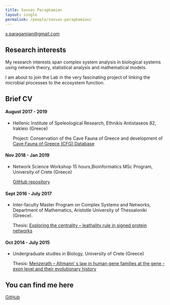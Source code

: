 ```yaml
---
title: Savvas Paragkamian
layout: single
permalink: /people/savvas-paragkamian/
---
```


<s.paragamian@gmail.com>

## Research interests

My research interests span complex system analysis in biological systems using network theory, statistical analysis and mathematical models. 

I am about to join the Lab in the very fascinating project of linking the microbial processes to the ecosystem function.

## Brief CV

#### August 2017 - 2019
  * Hellenic Institute of Speleological Research, Ethnikis Antistaseos 82, Irakleio (Greece)
  
    Project: Conservation of the Cave Fauna of Greece and development of [Cave Fauna of Greece (CFG) Database](https://database.inspee.gr/)

#### Nov 2018 - Jan 2019 

  * Network Science Workshop 15 hours,Bioinformatics MSc Program, University of Crete (Greece) 
  
    [GitHub repository](https://savvas-paragkamian.github.io/network_science_workshop/)
  
#### Sept 2016 - July 2017
  * Inter-faculty Master Program on Complex Systems and Networks, Department of Mathematics, Aristotle University of Thessaloniki (Greece).
 
    Thesis: [Exploring the centrality – leathality rule in signed protein networks](https://www.researchgate.net/publication/327779694_The_centrality_-_lethality_rule_in_signed_protein_interaction_networks)
  
#### Oct 2014 - July 2015
  * Undergraduate studies in Biology, University of Crete (Greece)
  
    Thesis: [Menzerath – Altmann’ s law in human gene families at the gene - exon level and their evolutionary history](https://www.researchgate.net/publication/327779916_Menzerath_-_Altmann's_law_in_human_gene_families_at_the_gene_-_exon_level_and_their_evolutionary_history)
  
 
## You can find me here
[GitHub](https://github.com/savvas-paragkamian/)
